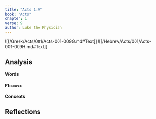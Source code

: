 ```yaml
---
title: "Acts 1:9"
book: "Acts"
chapter: 1
verse: 9
author: Luke the Physician
---
```

![[/Greek/Acts/001/Acts-001-009G.md#Text]]
![[/Hebrew/Acts/001/Acts-001-009H.md#Text]]

## Analysis

#### Words

#### Phrases

#### Concepts

## Reflections

